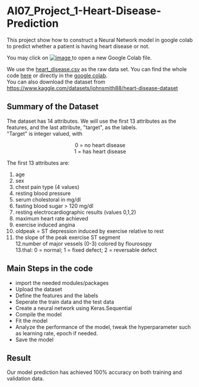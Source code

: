 # AI07_Project_1-Heart-Disease-Prediction

This project show how to construct a Neural Network model in google colab to predict whether a patient is having heart disease or not.

You may click on [![image](https://user-images.githubusercontent.com/108325848/180697976-7db0c631-5842-47eb-bda3-aa398e4048e2.png)
](https://colab.research.google.com/?utm_source=scs-index) to open a new Google Colab file. 

We use the [heart_disease.csv](heart_disease.csv) as the raw data set.
You can find the whole code [here](Project_1_Heart_Disease_Prediction.ipynb) or directly in the [google colab](https://colab.research.google.com/drive/1UBavWuPHAuDjxr5M8N5wjGck5J8FT3c7#scrollTo=7Wdzx9gqPeGH). <br>
You can also download the dataset from https://www.kaggle.com/datasets/johnsmith88/heart-disease-dataset

## Summary of the Dataset
The dataset has 14 attributes. We will use the first 13 attributes as the features, and the last attribute, "target", as the labels. <br>
"Target" is integer valued, with <br>
<p align="center">
0 = no heart disease <br> 
1 = has heart disease    
</p>

The first 13 attributes are:<br>
1. age <br>
2. sex <br>
3. chest pain type (4 values) <br>
4. resting blood pressure <br>
5. serum cholestoral in mg/dl <br>
6. fasting blood sugar > 120 mg/dl <br>
7. resting electrocardiographic results (values 0,1,2) <br>
8. maximum heart rate achieved <br>
9. exercise induced angina <br>
10. oldpeak = ST depression induced by exercise relative to rest <br>
11. the slope of the peak exercise ST segment <br>
12.number of major vessels (0-3) colored by flourosopy <br>
13.thal: 0 = normal; 1 = fixed defect; 2 = reversable defect <br>

## Main Steps in the code
- import the needed modules/packages <br>
- Upload the dataset <br>
- Define the features and the labels <br>
- Seperate the train data and the test data <br>
- Create a neural network using Keras.Sequential <br>
- Compile the model <br>
- Fit the model <br>
- Analyze the performance of the model, tweak the hyperparameter such as learning rate, epoch if needed. <br>
- Save the model <br>

## Result 
Our model prediction has achieved 100% accuracy on both training and validation data.

